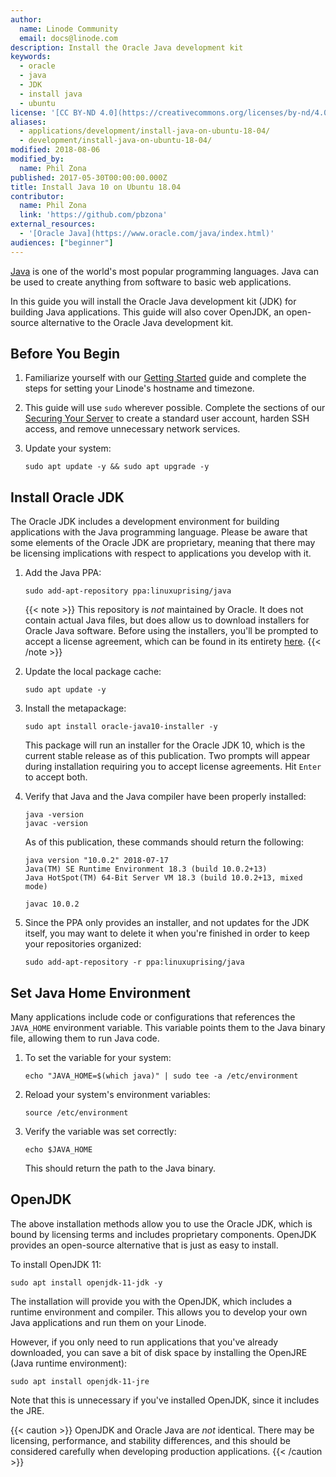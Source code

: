 ```yaml
---
author:
  name: Linode Community
  email: docs@linode.com
description: Install the Oracle Java development kit
keywords:
  - oracle
  - java
  - JDK
  - install java
  - ubuntu
license: '[CC BY-ND 4.0](https://creativecommons.org/licenses/by-nd/4.0)'
aliases:
  - applications/development/install-java-on-ubuntu-18-04/
  - development/install-java-on-ubuntu-18-04/
modified: 2018-08-06
modified_by:
  name: Phil Zona
published: 2017-05-30T00:00:00.000Z
title: Install Java 10 on Ubuntu 18.04
contributor:
  name: Phil Zona
  link: 'https://github.com/pbzona'
external_resources:
  - '[Oracle Java](https://www.oracle.com/java/index.html)'
audiences: ["beginner"]
---
```


[Java](https://www.oracle.com/java/index.html) is one of the world's most popular programming languages. Java can be used to create anything from software to basic web applications.

In this guide you will install the Oracle Java development kit (JDK) for building Java applications. This guide will also cover OpenJDK, an open-source alternative to the Oracle Java development kit.

## Before You Begin

1. Familiarize yourself with our [Getting Started](/docs/getting-started) guide and complete the steps for setting your Linode's hostname and timezone.

2. This guide will use `sudo` wherever possible. Complete the sections of our [Securing Your Server](/docs/security/securing-your-server) to create a standard user account, harden SSH access, and remove unnecessary network services.

3. Update your system:

    ```
    sudo apt update -y && sudo apt upgrade -y
    ```

## Install Oracle JDK

The Oracle JDK includes a development environment for building applications with the Java programming language. Please be aware that some elements of the Oracle JDK are proprietary, meaning that there may be licensing implications with respect to applications you develop with it.

1. Add the Java PPA:

    ```
    sudo add-apt-repository ppa:linuxuprising/java
    ```

    {{< note >}} This repository is _not_ maintained by Oracle. It does not contain actual Java files, but does allow us to download installers for Oracle Java software. Before using the installers, you'll be prompted to accept a license agreement, which can be found in its entirety [here](http://www.oracle.com/technetwork/java/javase/terms/license/index.html). {{< /note >}}

2. Update the local package cache:

    ```
    sudo apt update -y
    ```

3. Install the metapackage:

    ```
    sudo apt install oracle-java10-installer -y
    ```

    This package will run an installer for the Oracle JDK 10, which is the current stable release as of this publication. Two prompts will appear during installation requiring you to accept license agreements. Hit `Enter` to accept both.

4. Verify that Java and the Java compiler have been properly installed:

    ```
    java -version
    javac -version
    ```

    As of this publication, these commands should return the following:

    ```
    java version "10.0.2" 2018-07-17
    Java(TM) SE Runtime Environment 18.3 (build 10.0.2+13)
    Java HotSpot(TM) 64-Bit Server VM 18.3 (build 10.0.2+13, mixed mode)

    javac 10.0.2
    ```

5. Since the PPA only provides an installer, and not updates for the JDK itself, you may want to delete it when you're finished in order to keep your repositories organized:

    ```
    sudo add-apt-repository -r ppa:linuxuprising/java
    ```

## Set Java Home Environment

Many applications include code or configurations that references the `JAVA_HOME` environment variable. This variable points them to the Java binary file, allowing them to run Java code.

1. To set the variable for your system:

    ```
    echo "JAVA_HOME=$(which java)" | sudo tee -a /etc/environment
    ```

2. Reload your system's environment variables:

    ```
    source /etc/environment
    ```

3. Verify the variable was set correctly:

    ```
    echo $JAVA_HOME
    ```

    This should return the path to the Java binary.

## OpenJDK

The above installation methods allow you to use the Oracle JDK, which is bound by licensing terms and includes proprietary components. OpenJDK provides an open-source alternative that is just as easy to install.

To install OpenJDK 11:

```
sudo apt install openjdk-11-jdk -y
```

The installation will provide you with the OpenJDK, which includes a runtime environment and compiler. This allows you to develop your own Java applications and run them on your Linode.

However, if you only need to run applications that you've already downloaded, you can save a bit of disk space by installing the OpenJRE (Java runtime environment):

```
sudo apt install openjdk-11-jre
```

Note that this is unnecessary if you've installed OpenJDK, since it includes the JRE.

{{< caution >}} OpenJDK and Oracle Java are _not_ identical. There may be licensing, performance, and stability differences, and this should be considered carefully when developing production applications. {{< /caution >}}
